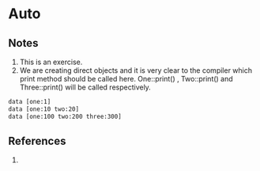 # Auto

## Notes
1. This is an exercise.
2. We are creating direct objects and it is very clear to the compiler which print method should be called here. One::print() , Two::print() and Three::print() will be called respectively.

```txt
data [one:1]
data [one:10 two:20]
data [one:100 two:200 three:300]
```


## References

1. 

